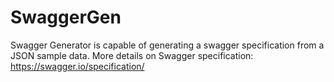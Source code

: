 # SwaggerGen
Swagger Generator is capable of generating a swagger specification from a JSON sample data.
More details on Swagger specification: https://swagger.io/specification/
